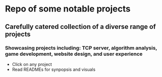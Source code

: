 # Repo of some notable projects
## Carefully catered collection of a diverse range of projects
### Showcasing projects including: TCP server, algorithm analysis, game development, website design, and user experience

- Click on any project
- Read READMEs for synpopsis and visuals


